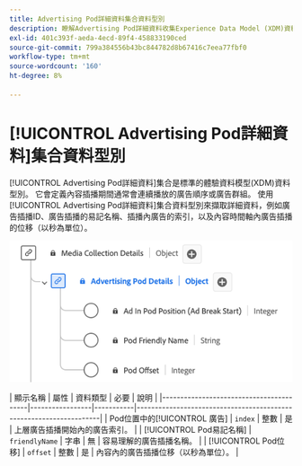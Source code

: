 ```yaml
---
title: Advertising Pod詳細資料集合資料型別
description: 瞭解Advertising Pod詳細資料收集Experience Data Model (XDM)資料型別。
exl-id: 401c393f-aeda-4ecd-89f4-458833190ced
source-git-commit: 799a384556b43bc844782d8b67416c7eea77fbf0
workflow-type: tm+mt
source-wordcount: '160'
ht-degree: 8%

---
```


# [!UICONTROL Advertising Pod詳細資料]集合資料型別

[!UICONTROL Advertising Pod詳細資料]集合是標準的體驗資料模型(XDM)資料型別。 它會定義內容插播期間通常會連續播放的廣告順序或廣告群組。 使用[!UICONTROL Advertising Pod詳細資料]集合資料型別來擷取詳細資料，例如廣告插播ID、廣告插播的易記名稱、插播內廣告的索引，以及內容時間軸內廣告插播的位移（以秒為單位）。

![Advertising Pod詳細資訊集合資料型別的圖表。](../images/data-types/advertising-pod-details-collection.png)

| 顯示名稱 | 屬性 | 資料類型 | 必要 | 說明 |
|-----------------------------------------|-----------------|-----------|--------------------------------------------------------------------|
| Pod位置中的[!UICONTROL 廣告] | `index` | 整數 | 是 | 上層廣告插播開始內的廣告索引。 |
| [!UICONTROL Pod易記名稱] | `friendlyName` | 字串 | 無 | 容易理解的廣告插播名稱。 |
| [!UICONTROL Pod位移] | `offset` | 整數 | 是 | 內容內的廣告插播位移（以秒為單位）。 |
